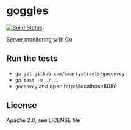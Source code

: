 # goggles

[![Build Status](https://travis-ci.org/darkhelmet/goggles.png?branch=master)](https://travis-ci.org/darkhelmet/goggles)

Server monitoring with Go

## Run the tests

* `go get github.com/smartystreets/goconvey`
* `go test -v ./...`
* `goconvey` and open http://localhost:8080

## License

Apache 2.0, see LICENSE file
